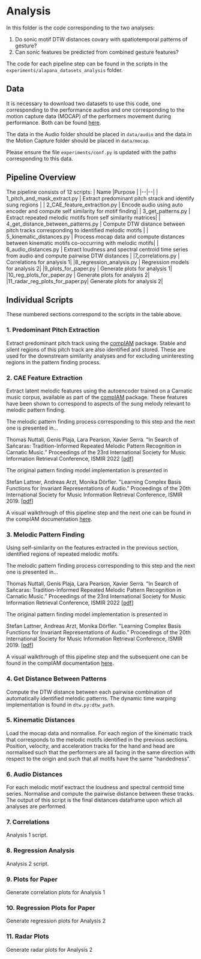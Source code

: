 # Analysis

In this folder is the code corresponding to the two analyses:

1. Do sonic motif DTW distances covary with spatiotemporal patterns of gesture?
2. Can sonic features be predicted from combined gesture features?

The code for each pipeline step can be found in the scripts in the `experiments/alapana_datasets_analysis` folder.

## Data
It is necessary to download two datasets to use this code, one corresponding to the performance audios and one corresponding to the motion capture data (MOCAP) of the performers movement during performance. Both can be found [here](https://owncloud.gwdg.de/index.php/s/CcTprqZ7dAFIg8Q). 

The data in the Audio folder should be placed in `data/audio` and the data in the Motion Capture folder should be placed in `data/mocap`.

Please ensure the file `experiments/conf.py` is updated with the paths corresponding to this data.

## Pipeline Overview
The pipeline consists of 12 scripts:
| Name |Purpose  |
|--|--|
| 1_pitch_and_mask_extract.py | Extract predominant pitch strack and identify sung regions |
| 2_CAE_feature_extraction.py | Encode audio using auto encoder and compute self similarity for motif finding|
| 3_get_patterns.py |  Extract repeated melodic motifs from self similarity matrices|
| 4_get_distance_between_patterns.py | Compute DTW distance between pitch tracks corresponding to identified melodic motifs |
| 5_kinematic_distances.py |  Process mocap data and compute distances between kinematic motifs co-occurring with melodic motifs|
| 6_audio_distances.py | Extract loudness and spectral centroid time series from audio and compute pairwise DTW distances |
|7_correlations.py |  Correlations for analysis 1|
|8_regression_analysis.py |  Regression models for analysis 2|
|9_plots_for_paper.py  |  Generate plots for analysis 1|
|10_reg_plots_for_paper.py |  Generate plots for analysis 2|
|11_radar_reg_plots_for_paper.py|  Generate plots for analysis 2|


## Individual Scripts

These numbered sections correspond to the scripts in the table above.

### 1. Predominant Pitch Extraction

Extract predominant pitch track using the [compIAM](https://github.com/MTG/compIAM) package. Stable and silent regions of this pitch track are also identified and stored. These are used for the downstream similarity analyses and for excluding uninteresting regions in the pattern finding process.

### 2. CAE Feature Extraction

Extract latent melodic features using the autoencoder trained on a Carnatic music corpus, available as part of the [compIAM](https://github.com/MTG/compIAM) package. These features have been shown to correspond to aspects of the sung melody relevant to melodic pattern finding. 

The melodic pattern finding process corresponding to this step and the next one is presented in...

Thomas Nuttall, Genís Plaja, Lara Pearson, Xavier Serra. “In Search of Sañcaras: Tradition-Informed Repeated Melodic Pattern Recognition in Carnatic Music.” Proceedings of the 23rd International Society for Music Information Retrieval Conference, ISMIR 2022 [[pdf](https://repositori-api.upf.edu/api/core/bitstreams/cca68db1-8203-45d4-8c8c-b2b75c606679/content)]

The original pattern finding model implementation is presented in 

Stefan Lattner, Andreas Arzt, Monika Dörfler. "Learning Complex Basis Functions for Invariant Representations of Audio." Proceedings of the 20th International Society for Music Information Retrieval Conference, ISMIR 2019. [[pdf](https://arxiv.org/pdf/1907.05982)]

A visual walkthrough of this pipeline step and the next one can be found in the compIAM documentation [here](https://mtg.github.io/IAM-tutorial-ismir22/melodic_analysis/melodic-pattern-discovery.html).

### 3. Melodic Pattern Finding 

Using self-similarity on the features extracted in the previous section, identified regions of repeated melodic motifs.

The melodic pattern finding process corresponding to this step and the next one is presented in...

Thomas Nuttall, Genís Plaja, Lara Pearson, Xavier Serra. “In Search of Sañcaras: Tradition-Informed Repeated Melodic Pattern Recognition in Carnatic Music.” Proceedings of the 23rd International Society for Music Information Retrieval Conference, ISMIR 2022 [[pdf](https://repositori-api.upf.edu/api/core/bitstreams/cca68db1-8203-45d4-8c8c-b2b75c606679/content)]

The original pattern finding model implementation is presented in 

Stefan Lattner, Andreas Arzt, Monika Dörfler. "Learning Complex Basis Functions for Invariant Representations of Audio." Proceedings of the 20th International Society for Music Information Retrieval Conference, ISMIR 2019. [[pdf](https://arxiv.org/pdf/1907.05982)]

A visual walkthrough of this pipeline step and the subsequent one can be found in the compIAM documentation [here](https://mtg.github.io/IAM-tutorial-ismir22/melodic_analysis/melodic-pattern-discovery.html).

### 4. Get Distance Between Patterns

Compute the DTW distance between each pairwise combination of automatically identified melodic patterns. The dynamic time warping implementation is found in `dtw.py:dtw_path`. 

### 5. Kinematic Distances

Load the mocap data and normalise. For each region of the kinematic track that corresponds to the melodic motifs identified in the previous sections. Position, velocity, and acceleration tracks for the hand and head are normalised such that the performers are all facing in the same direction with respect to the origin and such that all motifs have the same "handedness".

### 6. Audio Distances

For each melodic motif exctract the loudness and spectral centroid time series. Normalise and compute the pairwise distance between these tracks. The output of this script is the final distances dataframe upon which all analyses are performed.

### 7. Correlations

Analysis 1 script.

### 8. Regression Analysis

Analysis 2 script.

### 9. Plots for Paper

Generate correlation plots for Analysis 1

### 10. Regression Plots for Paper

Generate regression plots for Analysis 2

### 11. Radar Plots

Generate radar plots for Analysis 2
